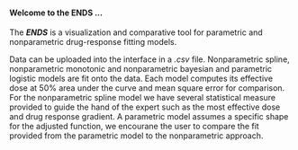 #### Welcome to the ENDS ...

The ***ENDS*** is a visualization and comparative tool for parametric and nonparametric drug-response fitting models. 

Data can be uploaded into the interface in a *.csv* file. Nonparametric spline, nonparametric monotonic and nonparametric bayesian and parametric logistic models are fit onto the data. Each model computes its effective dose at 50% area under the curve and mean square error for comparison. For the nonparametric spline model we have several statistical measure provided to guide the hand of the expert such as the most effective dose and drug response gradient. A parametric model assumes a specific shape for the adjusted function, we encourane the user to compare the fit provided from the parametric model to the nonparametric approach.



